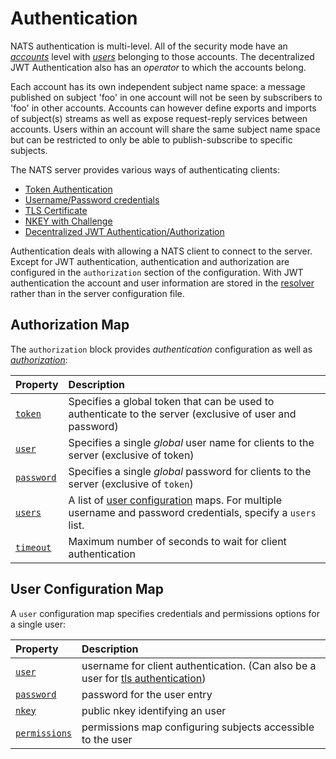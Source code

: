 # Authentication

NATS authentication is multi-level. All of the security mode have an [_accounts_](../../../../running-a-nats-service/configuration/securing_nats/auth_intro) level with [_users_](./#user-configuration-map) belonging to those accounts. The decentralized JWT Authentication also has an _operator_ to which the accounts belong. 

Each account has its own independent subject name space: a message published on subject 'foo' in one account will not be seen by subscribers to 'foo' in other accounts. Accounts can however define exports and imports of subject(s) streams as well as expose request-reply services between accounts. Users within an account will share the same subject name space but can be restricted to only be able to publish-subscribe to specific subjects.

The NATS server provides various ways of authenticating clients:

* [Token Authentication](tokens.md)
* [Username/Password credentials](username_password.md)
* [TLS Certificate](tls_mutual_auth.md)
* [NKEY with Challenge](nkey_auth.md)
* [Decentralized JWT Authentication/Authorization](../jwt/)

Authentication deals with allowing a NATS client to connect to the server. Except for JWT authentication, authentication and authorization are configured in the `authorization` section of the configuration. With JWT authentication the account and user information are stored in the [resolver](../jwt/resolver.md) rather than in the server configuration file.

## Authorization Map

The `authorization` block provides _authentication_ configuration as well as [_authorization_](../authorization.md):

| Property | Description |
| :--- | :--- |
| [`token`](tokens.md) | Specifies a global token that can be used to authenticate to the server \(exclusive of user and password\) |
| [`user`](username_password.md#single-user) | Specifies a single _global_ user name for clients to the server \(exclusive of token\) |
| [`password`](username_password.md) | Specifies a single _global_ password for clients to the server \(exclusive of `token`\) |
| [`users`](username_password.md#multiple-users) | A list of [user configuration](#user-configuration-map) maps.  For multiple username and password credentials, specify a `users` list. |
| [`timeout`](auth_timeout.md) | Maximum number of seconds to wait for client authentication |

## User Configuration Map

A `user` configuration map specifies credentials and permissions options for a single user:

| Property | Description |
| :--- | :--- |
| [`user`](username_password.md) | username for client authentication. \(Can also be a user for [tls authentication](tls_mutual_auth.md#mapping-client-certificates-to-a-user)\) |
| [`password`](username_password.md) | password for the user entry |
| [`nkey`](nkey_auth.md) | public nkey identifying an user |
| [`permissions`](../authorization.md) | permissions map configuring subjects accessible to the user |

